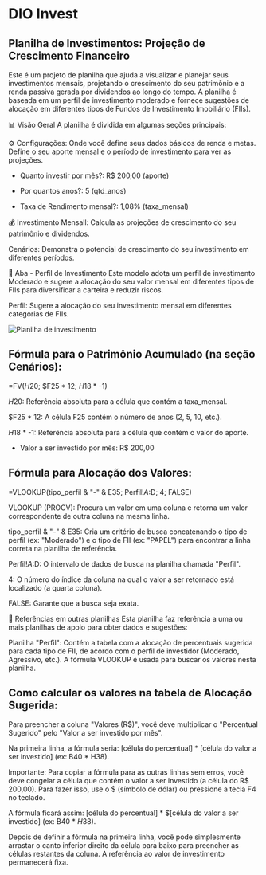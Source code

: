 # DIO Invest

## Planilha de Investimentos: Projeção de Crescimento Financeiro
Este é um projeto de planilha que ajuda a visualizar e planejar seus investimentos mensais, projetando o crescimento do seu patrimônio e a renda passiva gerada por dividendos ao longo do tempo. A planilha é baseada em um perfil de investimento moderado e fornece sugestões de alocação em diferentes tipos de Fundos de Investimento Imobiliário (FIIs).

📊 Visão Geral
A planilha é dividida em algumas seções principais:

⚙️ Configurações: Onde você define seus dados básicos de renda e metas. Define o seu aporte mensal e o período de investimento para ver as projeções.
 - Quanto investir por mês?: R$ 200,00 (aporte)

 - Por quantos anos?: 5 (qtd_anos)

 - Taxa de Rendimento mensal?: 1,08% (taxa_mensal)


💰 Investimento Mensall: Calcula as projeções de crescimento do seu patrimônio e dividendos.

Cenários: Demonstra o potencial de crescimento do seu investimento em diferentes períodos.


🎯 Aba - Perfil de Investimento
Este modelo adota um perfil de investimento Moderado e sugere a alocação do seu valor mensal em diferentes tipos de FIIs para diversificar a carteira e reduzir riscos.

Perfil: Sugere a alocação do seu investimento mensal em diferentes categorias de FIIs.


![Planilha de investimento](https://github.com/gisetech/dioinvest/blob/main/dio_invest.png)



## Fórmula para o Patrimônio Acumulado (na seção Cenários):
=FV($H$20; $F25 * 12; $H$18 * -1)

$H$20: Referência absoluta para a célula que contém a taxa_mensal.

$F25 * 12: A célula F25 contém o número de anos (2, 5, 10, etc.).

$H$18 * -1: Referência absoluta para a célula que contém o valor do aporte.


- Valor a ser investido por mês: R$ 200,00


## Fórmula para Alocação dos Valores:
=VLOOKUP(tipo_perfil & "-" & E35; Perfil!$A:$D; 4; FALSE)

VLOOKUP (PROCV): Procura um valor em uma coluna e retorna um valor correspondente de outra coluna na mesma linha.

tipo_perfil & "-" & E35: Cria um critério de busca concatenando o tipo de perfil (ex: "Moderado") e o tipo de FII (ex: "PAPEL") para encontrar a linha correta na planilha de referência.

Perfil!$A:$D: O intervalo de dados de busca na planilha chamada "Perfil".

4: O número do índice da coluna na qual o valor a ser retornado está localizado (a quarta coluna).

FALSE: Garante que a busca seja exata.

📄 Referências em outras planilhas
Esta planilha faz referência a uma ou mais planilhas de apoio para obter dados e sugestões:

Planilha "Perfil": Contém a tabela com a alocação de percentuais sugerida para cada tipo de FII, de acordo com o perfil de investidor (Moderado, Agressivo, etc.). A fórmula VLOOKUP é usada para buscar os valores nesta planilha.


## Como calcular os valores na tabela de Alocação Sugerida:

Para preencher a coluna "Valores (R$)", você deve multiplicar o "Percentual Sugerido" pelo "Valor a ser investido por mês".

Na primeira linha, a fórmula seria: [célula do percentual] * [célula do valor a ser investido] (ex: B40 * H38).

Importante: Para copiar a fórmula para as outras linhas sem erros, você deve congelar a célula que contém o valor a ser investido (a célula do R$ 200,00). Para fazer isso, use o $ (símbolo de dólar) ou pressione a tecla F4 no teclado.

A fórmula ficará assim: [célula do percentual] * $[célula do valor a ser investido] (ex: B40 * $H$38).

Depois de definir a fórmula na primeira linha, você pode simplesmente arrastar o canto inferior direito da célula para baixo para preencher as células restantes da coluna. A referência ao valor de investimento permanecerá fixa.
